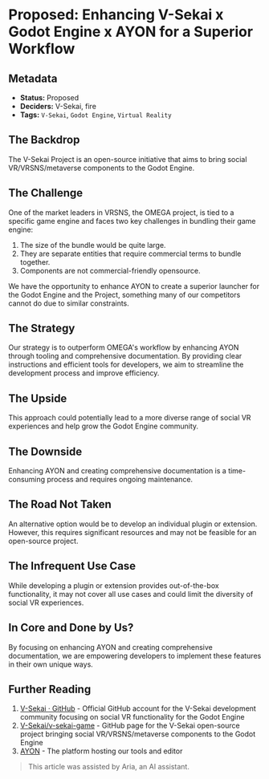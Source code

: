 # Proposed: Enhancing V-Sekai x Godot Engine x AYON for a Superior Workflow

## Metadata

- **Status:** Proposed
- **Deciders:** V-Sekai, fire
- **Tags:** `V-Sekai`, `Godot Engine`, `Virtual Reality`

## The Backdrop

The V-Sekai Project is an open-source initiative that aims to bring social VR/VRSNS/metaverse components to the Godot Engine.

## The Challenge

One of the market leaders in VRSNS, the OMEGA project, is tied to a specific game engine and faces two key challenges in bundling their game engine:

1. The size of the bundle would be quite large.
2. They are separate entities that require commercial terms to bundle together.
3. Components are not commercial-friendly opensource.

We have the opportunity to enhance AYON to create a superior launcher for the Godot Engine and the Project, something many of our competitors cannot do due to similar constraints.

## The Strategy

Our strategy is to outperform OMEGA's workflow by enhancing AYON through tooling and comprehensive documentation. By providing clear instructions and efficient tools for developers, we aim to streamline the development process and improve efficiency.

## The Upside

This approach could potentially lead to a more diverse range of social VR experiences and help grow the Godot Engine community.

## The Downside

Enhancing AYON and creating comprehensive documentation is a time-consuming process and requires ongoing maintenance.

## The Road Not Taken

An alternative option would be to develop an individual plugin or extension. However, this requires significant resources and may not be feasible for an open-source project.

## The Infrequent Use Case

While developing a plugin or extension provides out-of-the-box functionality, it may not cover all use cases and could limit the diversity of social VR experiences.

## In Core and Done by Us?

By focusing on enhancing AYON and creating comprehensive documentation, we are empowering developers to implement these features in their own unique ways.

## Further Reading

1. [V-Sekai · GitHub](https://github.com/v-sekai) - Official GitHub account for the V-Sekai development community focusing on social VR functionality for the Godot Engine
2. [V-Sekai/v-sekai-game](https://github.com/v-sekai/v-sekai-game) - GitHub page for the V-Sekai open-source project bringing social VR/VRSNS/metaverse components to the Godot Engine
3. [AYON](https://ayon.ynput.io/) - The platform hosting our tools and editor

> This article was assisted by Aria, an AI assistant.
